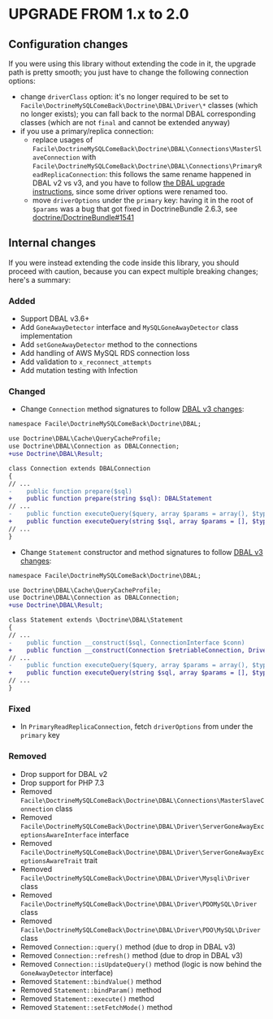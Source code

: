 # UPGRADE FROM 1.x to 2.0
## Configuration changes
If you were using this library without extending the code in it, the upgrade path is pretty smooth; you just have to change the following connection options: 
 * change `driverClass` option: it's no longer required to be set to `Facile\DoctrineMySQLComeBack\Doctrine\DBAL\Driver\*` classes (which no longer exists); you can fall back to the normal DBAL corresponding classes (which are not `final` and cannot be extended anyway)
 * if you use a primary/replica connection:
   * replace usages of `Facile\DoctrineMySQLComeBack\Doctrine\DBAL\Connections\MasterSlaveConnection` with `Facile\DoctrineMySQLComeBack\Doctrine\DBAL\Connections\PrimaryReadReplicaConnection`: this follows the same rename happened in DBAL v2 vs v3, and you have to follow [the DBAL upgrade instructions](https:\\github.com\doctrine\dbal\blob\3.3.x\UPGRADE.md#deprecated-masterslaveconnection-use-primaryreadreplicaconnection), since some driver options were renamed too.
   * move `driverOptions` under the `primary` key: having it in the root of `$params` was a bug that got fixed in DoctrineBundle 2.6.3, see [doctrine/DoctrineBundle#1541](https://github.com/doctrine/DoctrineBundle/issues/1541)

## Internal changes
If you were instead extending the code inside this library, you should proceed with caution, because you can expect multiple breaking changes; here's a summary:

### Added
* Support DBAL v3.6+
* Add `GoneAwayDetector` interface and `MySQLGoneAwayDetector` class implementation
* Add `setGoneAwayDetector` method to the connections
* Add handling of AWS MySQL RDS connection loss
* Add validation to `x_reconnect_attempts`
* Add mutation testing with Infection

### Changed
* Change `Connection` method signatures to follow [DBAL v3 changes](https://github.com/doctrine/dbal/blob/3.3.x/UPGRADE.md#upgrade-to-30):

```diff
namespace Facile\DoctrineMySQLComeBack\Doctrine\DBAL;

use Doctrine\DBAL\Cache\QueryCacheProfile;
use Doctrine\DBAL\Connection as DBALConnection;
+use Doctrine\DBAL\Result;

class Connection extends DBALConnection
{
// ...
-    public function prepare($sql)
+    public function prepare(string $sql): DBALStatement
// ...
-    public function executeQuery($query, array $params = array(), $types = array(), QueryCacheProfile $qcp = null)
+    public function executeQuery(string $sql, array $params = [], $types = [], ?QueryCacheProfile $qcp = null): Result
// ...
}
```
* Change `Statement` constructor and method signatures to follow [DBAL v3 changes](https://github.com/doctrine/dbal/blob/3.3.x/UPGRADE.md#upgrade-to-30):
```diff
namespace Facile\DoctrineMySQLComeBack\Doctrine\DBAL;

use Doctrine\DBAL\Cache\QueryCacheProfile;
use Doctrine\DBAL\Connection as DBALConnection;
+use Doctrine\DBAL\Result;

class Statement extends \Doctrine\DBAL\Statement
{
// ...
-    public function __construct($sql, ConnectionInterface $conn)
+    public function __construct(Connection $retriableConnection, Driver\Statement $statement, string $sql)
// ...
-    public function executeQuery($query, array $params = array(), $types = array(), QueryCacheProfile $qcp = null)
+    public function executeQuery(string $sql, array $params = [], $types = [], ?QueryCacheProfile $qcp = null): Result
// ...
}
```

### Fixed
* In `PrimaryReadReplicaConnection`, fetch `driverOptions` from under the `primary` key

### Removed
* Drop support for DBAL v2
* Drop support for PHP 7.3
* Removed `Facile\DoctrineMySQLComeBack\Doctrine\DBAL\Connections\MasterSlaveConnection` class
* Removed `Facile\DoctrineMySQLComeBack\Doctrine\DBAL\Driver\ServerGoneAwayExceptionsAwareInterface` interface
* Removed `Facile\DoctrineMySQLComeBack\Doctrine\DBAL\Driver\ServerGoneAwayExceptionsAwareTrait` trait
* Removed `Facile\DoctrineMySQLComeBack\Doctrine\DBAL\Driver\Mysqli\Driver` class
* Removed `Facile\DoctrineMySQLComeBack\Doctrine\DBAL\Driver\PDOMySQL\Driver` class
* Removed `Facile\DoctrineMySQLComeBack\Doctrine\DBAL\Driver\PDO\MySQL\Driver` class
* Removed `Connection::query()` method (due to drop in DBAL v3)
* Removed `Connection::refresh()` method (due to drop in DBAL v3)
* Removed `Connection::isUpdateQuery()` method (logic is now behind the `GoneAwayDetector` interface)
* Removed `Statement::bindValue()` method
* Removed `Statement::bindParam()` method
* Removed `Statement::execute()` method
* Removed `Statement::setFetchMode()` method
